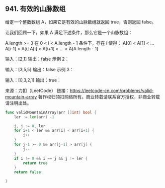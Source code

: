 ## 941. 有效的山脉数组

给定一个整数数组 A，如果它是有效的山脉数组就返回 true，否则返回 false。

让我们回顾一下，如果 A 满足下述条件，那么它是一个山脉数组：

A.length >= 3
在 0 < i < A.length - 1 条件下，存在 i 使得：
A[0] < A[1] < ... A[i-1] < A[i]
A[i] > A[i+1] > ... > A[A.length - 1]
 

输入：[2,1]
输出：false
示例 2：

输入：[3,5,5]
输出：false
示例 3：

输入：[0,3,2,1]
输出：true：

来源：力扣（LeetCode）
链接：https://leetcode-cn.com/problems/valid-mountain-array
著作权归领扣网络所有。商业转载请联系官方授权，非商业转载请注明出处。

```go
func validMountainArray(arr []int) bool {
    ler := len(arr) -1

	i, j := 0, ler
	for i+1 < ler && arr[i] < arr[i+1] {
		i++
	}
	for j-1 >= 0 && arr[j-1] > arr[j] {
		j--
	}
	if i != 0 && i == j && j != ler {
		return true
	}
	return false

}
```
